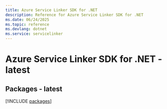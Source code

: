 ```yaml
---
title: Azure Service Linker SDK for .NET
description: Reference for Azure Service Linker SDK for .NET
ms.date: 06/24/2025
ms.topic: reference
ms.devlang: dotnet
ms.service: servicelinker
---
```

# Azure Service Linker SDK for .NET - latest
## Packages - latest
[!INCLUDE [packages](service-linker-index.md)]